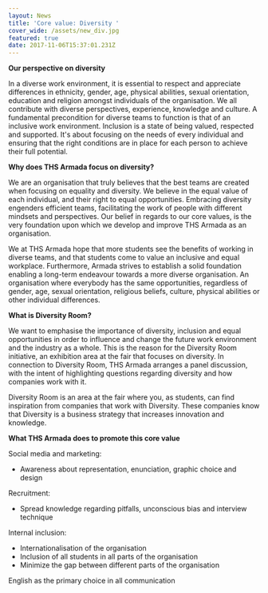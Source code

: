 ```yaml
---
layout: News
title: 'Core value: Diversity '
cover_wide: /assets/new_div.jpg
featured: true
date: 2017-11-06T15:37:01.231Z
---
```

**Our perspective on diversity**

In a diverse work environment, it is essential to respect and appreciate differences in ethnicity, gender, age, physical abilities, sexual orientation, education and religion amongst individuals of the organisation. We all contribute with diverse perspectives, experience, knowledge and culture. A fundamental precondition for diverse teams to function is that of an inclusive work environment. Inclusion is a state of being valued, respected and supported. It's about focusing on the needs of every individual and ensuring that the right conditions are in place for each person to achieve their full potential.

**Why does THS Armada focus on diversity?**

We are an organisation that truly believes that the best teams are created when focusing on equality and diversity. We believe in the equal value of each individual, and their right to equal opportunities. Embracing diversity engenders efficient teams, facilitating the work of people with different mindsets and perspectives. Our belief in regards to our core values, is the very foundation upon which we develop and improve THS Armada as an organisation.

We at THS Armada hope that more students see the benefits of working in diverse teams, and that students come to value an inclusive and equal workplace. Furthermore, Armada strives to establish a solid foundation enabling a long-term endeavour towards a more diverse organisation. An organisation where everybody has the same opportunities, regardless of gender, age, sexual orientation, religious beliefs, culture, physical abilities or other individual differences.

**What is Diversity Room?**

We want to emphasise the importance of diversity, inclusion and equal opportunities in order to influence and change the future work environment and the industry as a whole. This is the reason for the Diversity Room initiative, an exhibition area at the fair that focuses on diversity. In connection to Diversity Room, THS Armada arranges a panel discussion, with the intent of highlighting questions regarding diversity and how companies work with it.

Diversity Room is an area at the fair where you, as students, can find inspiration from companies that work with Diversity. These companies know that Diversity is a business strategy that increases innovation and knowledge.

**What THS Armada does to promote this core value**

Social media and marketing:

* Awareness about representation, enunciation, graphic choice and design

Recruitment:

* Spread knowledge regarding pitfalls, unconscious bias and interview technique

Internal inclusion:

* Internationalisation of the organisation
* Inclusion of all students in all parts of the organisation
* Minimize the gap between different parts of the organisation

English as the primary choice in all communication
